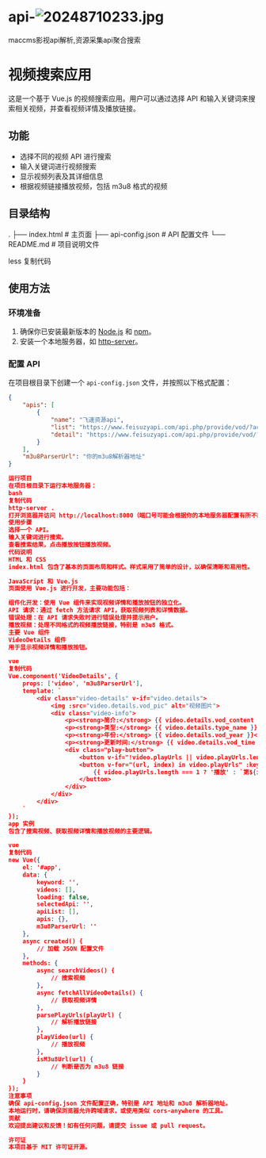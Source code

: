 
# api-![20248710233.jpg]()

maccms影视api解析,资源采集api聚合搜索
# 视频搜索应用

这是一个基于 Vue.js 的视频搜索应用。用户可以通过选择 API 和输入关键词来搜索相关视频，并查看视频详情及播放链接。

## 功能

- 选择不同的视频 API 进行搜索
- 输入关键词进行视频搜索
- 显示视频列表及其详细信息
- 根据视频链接播放视频，包括 m3u8 格式的视频

## 目录结构

.
├── index.html # 主页面
├── api-config.json # API 配置文件
└── README.md # 项目说明文件

less
复制代码

## 使用方法

### 环境准备

1. 确保你已安装最新版本的 [Node.js](https://nodejs.org/) 和 [npm](https://www.npmjs.com/)。
2. 安装一个本地服务器，如 [http-server](https://www.npmjs.com/package/http-server)。

### 配置 API

在项目根目录下创建一个 `api-config.json` 文件，并按照以下格式配置：

```json
{
    "apis": [
        {
            "name": "飞速资源api",
            "list": "https://www.feisuzyapi.com/api.php/provide/vod/?ac=list",
            "detail": "https://www.feisuzyapi.com/api.php/provide/vod/?ac=detail"
        }
    ],
    "m3u8ParserUrl": "你的m3u8解析器地址"
}

运行项目
在项目根目录下运行本地服务器：
bash
复制代码
http-server .
打开浏览器并访问 http://localhost:8080（端口号可能会根据你的本地服务器配置有所不同）。
使用步骤
选择一个 API。
输入关键词进行搜索。
查看搜索结果，点击播放按钮播放视频。
代码说明
HTML 和 CSS
index.html 包含了基本的页面布局和样式。样式采用了简单的设计，以确保清晰和易用性。

JavaScript 和 Vue.js
页面使用 Vue.js 进行开发，主要功能包括：

组件化开发：使用 Vue 组件来实现视频详情和播放按钮的独立化。
API 请求：通过 fetch 方法请求 API，获取视频列表和详情数据。
错误处理：在 API 请求失败时进行错误处理并提示用户。
播放视频：处理不同格式的视频播放链接，特别是 m3u8 格式。
主要 Vue 组件
VideoDetails 组件
用于显示视频详情和播放按钮。

vue
复制代码
Vue.component('VideoDetails', {
    props: ['video', 'm3u8ParserUrl'],
    template: `
        <div class="video-details" v-if="video.details">
            <img :src="video.details.vod_pic" alt="视频图片">
            <div class="video-info">
                <p><strong>简介:</strong> {{ video.details.vod_content }}</p>
                <p><strong>类型:</strong> {{ video.details.type_name }}</p>
                <p><strong>年份:</strong> {{ video.details.vod_year }}</p>
                <p><strong>更新时间:</strong> {{ video.details.vod_time }}</p>
                <div class="play-button">
                    <button v-if="!video.playUrls || video.playUrls.length === 0">播放</button>
                    <button v-for="(url, index) in video.playUrls" :key="index" @click="$emit('playVideo', url)">
                        {{ video.playUrls.length === 1 ? '播放' : `第${index + 1}集` }}
                    </button>
                </div>
            </div>
        </div>
    `
});
app 实例
包含了搜索视频、获取视频详情和播放视频的主要逻辑。

vue
复制代码
new Vue({
    el: '#app',
    data: {
        keyword: '',
        videos: [],
        loading: false,
        selectedApi: '',
        apiList: [],
        apis: {},
        m3u8ParserUrl: ''
    },
    async created() {
        // 加载 JSON 配置文件
    },
    methods: {
        async searchVideos() {
            // 搜索视频
        },
        async fetchAllVideoDetails() {
            // 获取视频详情
        },
        parsePlayUrls(playUrl) {
            // 解析播放链接
        },
        playVideo(url) {
            // 播放视频
        },
        isM3u8Url(url) {
            // 判断是否为 m3u8 链接
        }
    }
});
注意事项
确保 api-config.json 文件配置正确，特别是 API 地址和 m3u8 解析器地址。
本地运行时，请确保浏览器允许跨域请求，或使用类似 cors-anywhere 的工具。
贡献
欢迎提出建议和反馈！如有任何问题，请提交 issue 或 pull request。

许可证
本项目基于 MIT 许可证开源。
